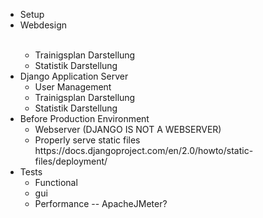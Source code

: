 <ul>
  <li>Setup</li>
  <li>Webdesign</li><ul>
  <li>Trainigsplan Darstellung</li>
  <li>Statistik Darstellung</li>
  </ul>
  <li>Django Application Server<br>
  <ul>
    <li>User Management</li>
    <li>Trainigsplan Darstellung</li>
    <li>Statistik Darstellung</li>
    </ul>
  </li>
  <li>Before Production Environment <ul>
    <li>Webserver (DJANGO IS NOT A WEBSERVER)</li>
    <li>Properly serve static files https://docs.djangoproject.com/en/2.0/howto/static-files/deployment/</li>
   </ul></li>
  <li>Tests
    <ul>
      <li> Functional</li>
      <li>gui</li>
      <li>Performance   -- ApacheJMeter?</li>
    </ul></li>
  

</ul>

